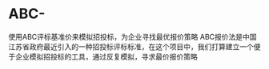 # ABC-
使用ABC评标基准价来模拟招投标，为企业寻找最优报价策略
ABC报价法是中国江苏省政府最近引入的一种招投标评标标准，在这个项目中，我们打算建立一个便于企业模拟招投标的工具，通过反复模拟，寻求最价报价策略
